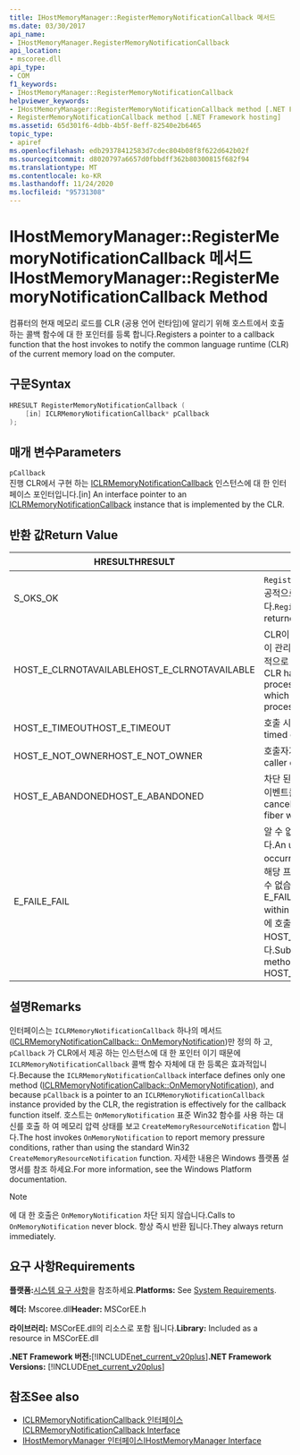 ```yaml
---
title: IHostMemoryManager::RegisterMemoryNotificationCallback 메서드
ms.date: 03/30/2017
api_name:
- IHostMemoryManager.RegisterMemoryNotificationCallback
api_location:
- mscoree.dll
api_type:
- COM
f1_keywords:
- IHostMemoryManager::RegisterMemoryNotificationCallback
helpviewer_keywords:
- IHostMemoryManager::RegisterMemoryNotificationCallback method [.NET Framework hosting]
- RegisterMemoryNotificationCallback method [.NET Framework hosting]
ms.assetid: 65d301f6-4dbb-4b5f-8eff-82540e2b6465
topic_type:
- apiref
ms.openlocfilehash: edb29378412583d7cdec804b08f8f622d642b02f
ms.sourcegitcommit: d8020797a6657d0fbbdff362b80300815f682f94
ms.translationtype: MT
ms.contentlocale: ko-KR
ms.lasthandoff: 11/24/2020
ms.locfileid: "95731308"
---
```

# <a name="ihostmemorymanagerregistermemorynotificationcallback-method"></a><span data-ttu-id="fe76e-102">IHostMemoryManager::RegisterMemoryNotificationCallback 메서드</span><span class="sxs-lookup"><span data-stu-id="fe76e-102">IHostMemoryManager::RegisterMemoryNotificationCallback Method</span></span>

<span data-ttu-id="fe76e-103">컴퓨터의 현재 메모리 로드를 CLR (공용 언어 런타임)에 알리기 위해 호스트에서 호출 하는 콜백 함수에 대 한 포인터를 등록 합니다.</span><span class="sxs-lookup"><span data-stu-id="fe76e-103">Registers a pointer to a callback function that the host invokes to notify the common language runtime (CLR) of the current memory load on the computer.</span></span>  
  
## <a name="syntax"></a><span data-ttu-id="fe76e-104">구문</span><span class="sxs-lookup"><span data-stu-id="fe76e-104">Syntax</span></span>  
  
```cpp  
HRESULT RegisterMemoryNotificationCallback (  
    [in] ICLRMemoryNotificationCallback* pCallback  
);  
```  
  
## <a name="parameters"></a><span data-ttu-id="fe76e-105">매개 변수</span><span class="sxs-lookup"><span data-stu-id="fe76e-105">Parameters</span></span>  

 `pCallback`  
 <span data-ttu-id="fe76e-106">진행 CLR에서 구현 하는 [ICLRMemoryNotificationCallback](iclrmemorynotificationcallback-interface.md) 인스턴스에 대 한 인터페이스 포인터입니다.</span><span class="sxs-lookup"><span data-stu-id="fe76e-106">[in] An interface pointer to an [ICLRMemoryNotificationCallback](iclrmemorynotificationcallback-interface.md) instance that is implemented by the CLR.</span></span>  
  
## <a name="return-value"></a><span data-ttu-id="fe76e-107">반환 값</span><span class="sxs-lookup"><span data-stu-id="fe76e-107">Return Value</span></span>  
  
|<span data-ttu-id="fe76e-108">HRESULT</span><span class="sxs-lookup"><span data-stu-id="fe76e-108">HRESULT</span></span>|<span data-ttu-id="fe76e-109">설명</span><span class="sxs-lookup"><span data-stu-id="fe76e-109">Description</span></span>|  
|-------------|-----------------|  
|<span data-ttu-id="fe76e-110">S_OK</span><span class="sxs-lookup"><span data-stu-id="fe76e-110">S_OK</span></span>|<span data-ttu-id="fe76e-111">`RegisterMemoryNotificationCallback` 성공적으로 반환 되었습니다.</span><span class="sxs-lookup"><span data-stu-id="fe76e-111">`RegisterMemoryNotificationCallback` returned successfully.</span></span>|  
|<span data-ttu-id="fe76e-112">HOST_E_CLRNOTAVAILABLE</span><span class="sxs-lookup"><span data-stu-id="fe76e-112">HOST_E_CLRNOTAVAILABLE</span></span>|<span data-ttu-id="fe76e-113">CLR이 프로세스에 로드 되지 않았거나 CLR이 관리 코드를 실행할 수 없거나 호출을 성공적으로 처리할 수 없는 상태에 있습니다.</span><span class="sxs-lookup"><span data-stu-id="fe76e-113">The CLR has not been loaded into a process, or the CLR is in a state in which it cannot run managed code or process the call successfully.</span></span>|  
|<span data-ttu-id="fe76e-114">HOST_E_TIMEOUT</span><span class="sxs-lookup"><span data-stu-id="fe76e-114">HOST_E_TIMEOUT</span></span>|<span data-ttu-id="fe76e-115">호출 시간이 초과 되었습니다.</span><span class="sxs-lookup"><span data-stu-id="fe76e-115">The call timed out.</span></span>|  
|<span data-ttu-id="fe76e-116">HOST_E_NOT_OWNER</span><span class="sxs-lookup"><span data-stu-id="fe76e-116">HOST_E_NOT_OWNER</span></span>|<span data-ttu-id="fe76e-117">호출자가 잠금을 소유 하지 않습니다.</span><span class="sxs-lookup"><span data-stu-id="fe76e-117">The caller does not own the lock.</span></span>|  
|<span data-ttu-id="fe76e-118">HOST_E_ABANDONED</span><span class="sxs-lookup"><span data-stu-id="fe76e-118">HOST_E_ABANDONED</span></span>|<span data-ttu-id="fe76e-119">차단 된 스레드나 파이버에서 대기 하는 동안 이벤트를 취소 했습니다.</span><span class="sxs-lookup"><span data-stu-id="fe76e-119">An event was canceled while a blocked thread or fiber was waiting on it.</span></span>|  
|<span data-ttu-id="fe76e-120">E_FAIL</span><span class="sxs-lookup"><span data-stu-id="fe76e-120">E_FAIL</span></span>|<span data-ttu-id="fe76e-121">알 수 없는 치명적인 오류가 발생 했습니다.</span><span class="sxs-lookup"><span data-stu-id="fe76e-121">An unknown catastrophic failure occurred.</span></span> <span data-ttu-id="fe76e-122">메서드가 E_FAIL 반환 하는 경우 해당 프로세스 내에서 더 이상 CLR을 사용할 수 없습니다.</span><span class="sxs-lookup"><span data-stu-id="fe76e-122">When a method returns E_FAIL, the CLR is no longer usable within the process.</span></span> <span data-ttu-id="fe76e-123">호스팅 메서드를 이후에 호출 하면 HOST_E_CLRNOTAVAILABLE 반환 됩니다.</span><span class="sxs-lookup"><span data-stu-id="fe76e-123">Subsequent calls to hosting methods return HOST_E_CLRNOTAVAILABLE.</span></span>|  
  
## <a name="remarks"></a><span data-ttu-id="fe76e-124">설명</span><span class="sxs-lookup"><span data-stu-id="fe76e-124">Remarks</span></span>  

 <span data-ttu-id="fe76e-125">인터페이스는 `ICLRMemoryNotificationCallback` 하나의 메서드 ([ICLRMemoryNotificationCallback:: OnMemoryNotification](iclrmemorynotificationcallback-onmemorynotification-method.md))만 정의 하 고, `pCallback` 가 CLR에서 제공 하는 인스턴스에 대 한 포인터 이기 때문에 `ICLRMemoryNotificationCallback` 콜백 함수 자체에 대 한 등록은 효과적입니다.</span><span class="sxs-lookup"><span data-stu-id="fe76e-125">Because the `ICLRMemoryNotificationCallback` interface defines only one method ([ICLRMemoryNotificationCallback::OnMemoryNotification](iclrmemorynotificationcallback-onmemorynotification-method.md)), and because `pCallback` is a pointer to an `ICLRMemoryNotificationCallback` instance provided by the CLR, the registration is effectively for the callback function itself.</span></span> <span data-ttu-id="fe76e-126">호스트는 `OnMemoryNotification` 표준 Win32 함수를 사용 하는 대신를 호출 하 여 메모리 압력 상태를 보고 `CreateMemoryResourceNotification` 합니다.</span><span class="sxs-lookup"><span data-stu-id="fe76e-126">The host invokes `OnMemoryNotification` to report memory pressure conditions, rather than using the standard Win32 `CreateMemoryResourceNotification` function.</span></span> <span data-ttu-id="fe76e-127">자세한 내용은 Windows 플랫폼 설명서를 참조 하세요.</span><span class="sxs-lookup"><span data-stu-id="fe76e-127">For more information, see the Windows Platform documentation.</span></span>  
  
> [!NOTE]
> <span data-ttu-id="fe76e-128">에 대 한 호출은 `OnMemoryNotification` 차단 되지 않습니다.</span><span class="sxs-lookup"><span data-stu-id="fe76e-128">Calls to `OnMemoryNotification` never block.</span></span> <span data-ttu-id="fe76e-129">항상 즉시 반환 됩니다.</span><span class="sxs-lookup"><span data-stu-id="fe76e-129">They always return immediately.</span></span>  
  
## <a name="requirements"></a><span data-ttu-id="fe76e-130">요구 사항</span><span class="sxs-lookup"><span data-stu-id="fe76e-130">Requirements</span></span>  

 <span data-ttu-id="fe76e-131">**플랫폼:**[시스템 요구 사항](../../get-started/system-requirements.md)을 참조하세요.</span><span class="sxs-lookup"><span data-stu-id="fe76e-131">**Platforms:** See [System Requirements](../../get-started/system-requirements.md).</span></span>  
  
 <span data-ttu-id="fe76e-132">**헤더:** Mscoree.dll</span><span class="sxs-lookup"><span data-stu-id="fe76e-132">**Header:** MSCorEE.h</span></span>  
  
 <span data-ttu-id="fe76e-133">**라이브러리:** MSCorEE.dll의 리소스로 포함 됩니다.</span><span class="sxs-lookup"><span data-stu-id="fe76e-133">**Library:** Included as a resource in MSCorEE.dll</span></span>  
  
 <span data-ttu-id="fe76e-134">**.NET Framework 버전:**[!INCLUDE[net_current_v20plus](../../../../includes/net-current-v20plus-md.md)]</span><span class="sxs-lookup"><span data-stu-id="fe76e-134">**.NET Framework Versions:** [!INCLUDE[net_current_v20plus](../../../../includes/net-current-v20plus-md.md)]</span></span>  
  
## <a name="see-also"></a><span data-ttu-id="fe76e-135">참조</span><span class="sxs-lookup"><span data-stu-id="fe76e-135">See also</span></span>

- [<span data-ttu-id="fe76e-136">ICLRMemoryNotificationCallback 인터페이스</span><span class="sxs-lookup"><span data-stu-id="fe76e-136">ICLRMemoryNotificationCallback Interface</span></span>](iclrmemorynotificationcallback-interface.md)
- [<span data-ttu-id="fe76e-137">IHostMemoryManager 인터페이스</span><span class="sxs-lookup"><span data-stu-id="fe76e-137">IHostMemoryManager Interface</span></span>](ihostmemorymanager-interface.md)
